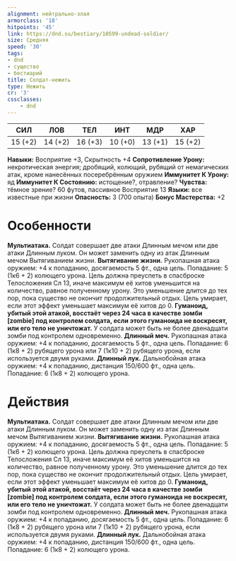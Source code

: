 ```yaml
---
alignment: нейтрально-злая
armorclass: '18'
hitpoints: '45'
link: https://dnd.su/bestiary/10599-undead-soldier/
size: Средняя
speed: '30'
tags:
- dnd
- существо
- бестиарий
title: Солдат-нежить
type: Нежить
cr: '3'
cssclasses:
    - dnd
---
```



| СИЛ | ЛОВ | ТЕЛ | ИНТ | МДР | ХАР |
|---|---|---|---|---|---|
| 15 (+2) | 14 (+2) | 16 (+3) | 10 (+0) | 13 (+1) | 15 (+2) |
**Навыки:** Восприятие +3, Скрытность +4
**Сопротивление Урону:** некротическая энергия; дробящий, колющий, рубящий от немагических атак, кроме нанесённых посеребрённым оружием
**Иммунитет К Урону:** яд
**Иммунитет К Состоянию:** истощение?, отравление?
**Чувства:** тёмное зрение? 60 футов, пассивное Восприятие 13
**Языки:** все известные при жизни
**Опасность:** 3 (700 опыта)
**Бонус Мастерства:** +2


# Особенности
**Мультиатака.** Солдат совершает две атаки Длинным мечом или две атаки Длинным луком. Он может заменить одну из атак Длинным мечом Вытягиванием жизни.
**Вытягивание жизни.** Рукопашная атака оружием: +4 к попаданию, досягаемость 5 фт., одна цель. Попадание: 5 (1к6 + 2) колющего урона. Цель должна преуспеть в спасброске Телосложения Сл 13, иначе максимум её хитов уменьшится на количество, равное полученному урону. Это уменьшение длится до тех пор, пока существо не окончит продолжительный отдых. Цель умирает, если этот эффект уменьшает максимум её хитов до 0.
**Гуманоид, убитый этой атакой, восстаёт через 24 часа в качестве зомби [zombie] под контролем солдата, если этого гуманоида не воскресят, или его тело не уничтожат.** У солдата может быть не более двенадцати зомби под контролем одновременно.
**Длинный меч.** Рукопашная атака оружием: +4 к попаданию, досягаемость 5 фт., одна цель. Попадание: 6 (1к8 + 2) рубящего урона или 7 (1к10 + 2) рубящего урона, если используется двумя руками.
**Длинный лук.** Дальнобойная атака оружием: +4 к попаданию, дистанция 150/600 фт., одна цель. Попадание: 6 (1к8 + 2) колющего урона.


# Действия
**Мультиатака.** Солдат совершает две атаки Длинным мечом или две атаки Длинным луком. Он может заменить одну из атак Длинным мечом Вытягиванием жизни.
**Вытягивание жизни.** Рукопашная атака оружием: +4 к попаданию, досягаемость 5 фт., одна цель. Попадание: 5 (1к6 + 2) колющего урона. Цель должна преуспеть в спасброске Телосложения Сл 13, иначе максимум её хитов уменьшится на количество, равное полученному урону. Это уменьшение длится до тех пор, пока существо не окончит продолжительный отдых. Цель умирает, если этот эффект уменьшает максимум её хитов до 0.
**Гуманоид, убитый этой атакой, восстаёт через 24 часа в качестве зомби [zombie] под контролем солдата, если этого гуманоида не воскресят, или его тело не уничтожат.** У солдата может быть не более двенадцати зомби под контролем одновременно.
**Длинный меч.** Рукопашная атака оружием: +4 к попаданию, досягаемость 5 фт., одна цель. Попадание: 6 (1к8 + 2) рубящего урона или 7 (1к10 + 2) рубящего урона, если используется двумя руками.
**Длинный лук.** Дальнобойная атака оружием: +4 к попаданию, дистанция 150/600 фт., одна цель. Попадание: 6 (1к8 + 2) колющего урона.